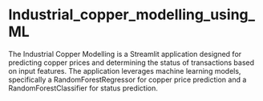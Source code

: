 # Industrial_copper_modelling_using_ML

The Industrial Copper Modelling is a Streamlit application designed for predicting copper prices and determining the status of transactions based on input features. The application leverages machine learning models, specifically a RandomForestRegressor for copper price prediction and a RandomForestClassifier for status prediction.
